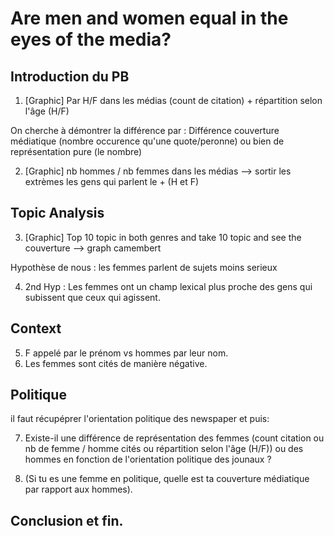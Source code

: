 # Are men and women equal in the eyes of the media?

## Introduction du PB

1. [Graphic] Par H/F dans les médias (count de citation) + répartition selon l'âge (H/F)

On cherche à démontrer la différence par : Différence couverture médiatique (nombre occurence qu'une quote/peronne) ou bien de représentation pure (le nombre)

2. [Graphic]  nb hommes / nb femmes dans les médias --> sortir les extrèmes les gens qui parlent le + (H et F)

## Topic Analysis

3. [Graphic] Top 10 topic in both genres and take 10 topic and see the couverture --> graph camembert

Hypothèse de nous : les femmes parlent de sujets moins serieux

4. 2nd Hyp : Les femmes ont un champ lexical plus proche des gens qui subissent que ceux qui agissent.

## Context

5. F appelé par le prénom vs hommes par leur nom.
6. Les femmes sont cités de manière négative.

## Politique
il faut récupéprer l'orientation politique des newspaper et puis:

7. Existe-il une différence de représentation des femmes (count citation ou nb de femme / homme cités ou répartition selon l'âge (H/F)) ou des hommes en fonction de l'orientation politique des jounaux ?

8. (Si tu es une femme en politique, quelle est ta couverture médiatique par rapport aux hommes).

## Conclusion et fin.
